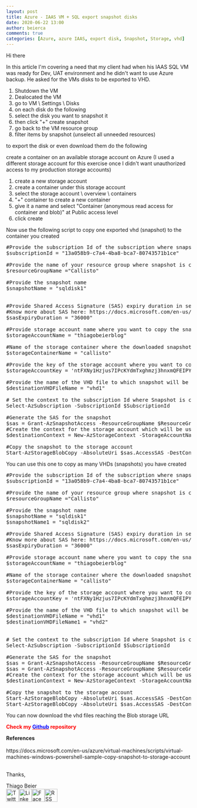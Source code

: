```yaml
---
layout: post
title: Azure - IAAS VM + SQL export snapshot disks
date: 2020-06-22 13:00
author: beierca
comments: true
categories: [Azure, azure IAAS, export disk, Snapshot, Storage, vhd]
---
```

<p><!-- wp:paragraph --></p><p>Hi there</p><p><!-- /wp:paragraph -->

<!-- wp:paragraph --></p><p>In this article I'm covering a need that my client had when his IAAS SQL VM was ready for Dev, UAT environment and he didn't want to use Azure backup. He asked for the VMs disks to be exported to VHD.</p><ol><li>Shutdown the VM</li><li>Dealocated the VM</li><li>go to VM \ Settings \ Disks</li><li>on each disk do the following</li><li>select the disk you want to snapshot it</li><li>then click "+" create snapshot</li><li>go back to the VM resource group</li><li>filter items by snapshot (unselect all unneeded resources)</li></ol><p>to export the disk or even download them do the following</p><p>create a container on an available storage account on Azure (I used a different storage account for this exercise once I didn't want unauthorized access to my production storage accounts)</p><ol><li>create a new storage account</li><li>create a container under this storage account</li><li>select the storage account \ overview \ containers</li><li>"+" container to create a new container</li><li>give it a name and select "Container (anonymous read access for container and blob)" at Public access level</li><li>click create</li></ol><p>Now use the following script to copy one exported vhd (snapshot) to the container you created</p><pre>#Provide the subscription Id of the subscription where snapshot is created<br />$subscriptionId = "13a058b9-c7a4-4ba8-bca7-80743571b1ce"<br /><br />#Provide the name of your resource group where snapshot is created<br />$resourceGroupName ="Callisto"<br /><br />#Provide the snapshot name <br />$snapshotName = "sqldisk1"<br /><br /><br />#Provide Shared Access Signature (SAS) expiry duration in seconds e.g. 3600.<br />#Know more about SAS here: https://docs.microsoft.com/en-us/Az.Storage/storage-dotnet-shared-access-signature-part-1<br />$sasExpiryDuration = "36000"<br /><br />#Provide storage account name where you want to copy the snapshot. <br />$storageAccountName = "thiagobeierblog"<br /><br />#Name of the storage container where the downloaded snapshot will be stored<br />$storageContainerName = "callisto"<br /><br />#Provide the key of the storage account where you want to copy snapshot. <br />$storageAccountKey = 'ntFXNy1Hzjus7IPcKYdmTxghmzj3hnxmQFEIPYUeWLWrjFP4KShmSvYMhT/WN2YC+zsK/m2Tg3x0KOMHvtReOg=='<br /><br />#Provide the name of the VHD file to which snapshot will be copied.<br />$destinationVHDFileName = "vhd1"<br /><br /># Set the context to the subscription Id where Snapshot is created<br />Select-AzSubscription -SubscriptionId $SubscriptionId<br /><br />#Generate the SAS for the snapshot <br />$sas = Grant-AzSnapshotAccess -ResourceGroupName $ResourceGroupName -SnapshotName $SnapshotName  -DurationInSecond $sasExpiryDuration -Access Read<br />#Create the context for the storage account which will be used to copy snapshot to the storage account <br />$destinationContext = New-AzStorageContext -StorageAccountName $storageAccountName -StorageAccountKey $storageAccountKey<br /><br />#Copy the snapshot to the storage account <br />Start-AzStorageBlobCopy -AbsoluteUri $sas.AccessSAS -DestContainer $storageContainerName -DestContext $destinationContext -DestBlob $destinationVHDFileName</pre><p>You can use this one to copy as many VHDs (snapshots) you have created</p><pre>#Provide the subscription Id of the subscription where snapshot is created<br />$subscriptionId = "13a058b9-c7a4-4ba8-bca7-80743571b1ce"<br /><br />#Provide the name of your resource group where snapshot is created<br />$resourceGroupName ="Callisto"<br /><br />#Provide the snapshot name <br />$snapshotName = "sqldisk1"<br />$snapshotName1 = "sqldisk2"<br /><br />#Provide Shared Access Signature (SAS) expiry duration in seconds e.g. 3600.<br />#Know more about SAS here: https://docs.microsoft.com/en-us/Az.Storage/storage-dotnet-shared-access-signature-part-1<br />$sasExpiryDuration = "36000"<br /><br />#Provide storage account name where you want to copy the snapshot. <br />$storageAccountName = "thiagobeierblog"<br /><br />#Name of the storage container where the downloaded snapshot will be stored<br />$storageContainerName = "callisto"<br /><br />#Provide the key of the storage account where you want to copy snapshot. <br />$storageAccountKey = 'ntFXNy1Hzjus7IPcKYdmTxghmzj3hnxmQFEIPYUeWLWrjFP4KShmSvYMhT/WN2YC+zsK/m2Tg3x0KOMHvtReOg=='<br /><br />#Provide the name of the VHD file to which snapshot will be copied.<br />$destinationVHDFileName = "vhd1"<br />$destinationVHDFileName1 = "vhd2"<br /><br /><br /># Set the context to the subscription Id where Snapshot is created<br />Select-AzSubscription -SubscriptionId $SubscriptionId<br /><br />#Generate the SAS for the snapshot <br />$sas = Grant-AzSnapshotAccess -ResourceGroupName $ResourceGroupName -SnapshotName $SnapshotName  -DurationInSecond $sasExpiryDuration -Access Read<br />$sas = Grant-AzSnapshotAccess -ResourceGroupName $ResourceGroupName -SnapshotName $SnapshotName1  -DurationInSecond $sasExpiryDuration -Access Read<br />#Create the context for the storage account which will be used to copy snapshot to the storage account <br />$destinationContext = New-AzStorageContext -StorageAccountName $storageAccountName -StorageAccountKey $storageAccountKey<br /><br />#Copy the snapshot to the storage account <br />Start-AzStorageBlobCopy -AbsoluteUri $sas.AccessSAS -DestContainer $storageContainerName -DestContext $destinationContext -DestBlob $destinationVHDFileName<br />Start-AzStorageBlobCopy -AbsoluteUri $sas.AccessSAS -DestContainer $storageContainerName -DestContext $destinationContext -DestBlob $destinationVHDFileName1</pre><p>You can now download the vhd files reaching the Blob storage URL</p><p><strong><span style="color:#ff0000;">Check my <a style="color:#ff0000;" href="https://github.com/thiagobeier/scripts/blob/master/README.md"><span style="color:#0000ff;">Github</span></a> repository</span></strong></p><p><strong>References</strong><br /><br />https://docs.microsoft.com/en-us/azure/virtual-machines/scripts/virtual-machines-windows-powershell-sample-copy-snapshot-to-storage-account<br /><br /></p><p>Thanks,</p><p><!-- /wp:paragraph -->

<!-- wp:paragraph --></p><p>Thiago Beier<br /><a href="https://twitter.com/thiagobeier"><img title="Twitter" src="https://socialmediawidgets.files.wordpress.com/2014/03/twitter1.png" alt="Twitter" width="35" height="35" /></a><a href="https://www.linkedin.com/in/tbeier/"><img title="LinkedIn" src="https://socialmediawidgets.files.wordpress.com/2014/03/linkedin1.png" alt="LinkedIn" width="35" height="35" /></a><a href="https://www.facebook.com/TheBeier/"><img title="Facebook" src="https://socialmediawidgets.files.wordpress.com/2014/03/facebook1.png" alt="Facebook" width="35" height="35" /></a><a href="https://thiagobeier.wordpress.com/feed/"><img title="RSS" src="https://socialmediawidgets.files.wordpress.com/2014/03/rss1.png" alt="RSS" width="35" height="35" /></a></p><p><!-- /wp:paragraph --></p><p>&nbsp;</p>
